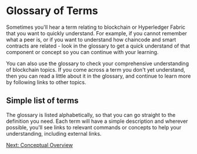 # Glossary of Terms

Sometimes you'll hear a term relating to blockchain or Hyperledger Fabric that you want to quickly understand. For example, if you cannot remember what a peer is, or if you want to understand how chaincode and smart contracts are related - look in the glossary to get a quick understand of that component or concept so you can continue with your learning.

You can also use the glossary to check your comprehensive understanding of blockchain topics. If you come across a term you don't yet understand, then you can read a little about it in the glossary, and continue to learn more by following links to other topics.

## Simple list of terms

The glossary is listed alphabetically, so that you can go straight to the definition you need. Each term will have a simple description and wherever possible, you'll see links to relevant commands or concepts to help your understanding, including external links.

[Next: Conceptual Overview](../ConceptOverview/ConceptualOverview.md)
